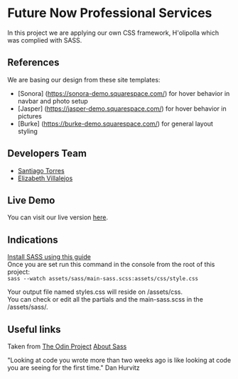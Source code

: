 # Future Now Professional Services

In this project we are applying our own CSS framework, H'olipolla which was complied with SASS.

## References

We are basing our design from these site templates:

 - [Sonora] (https://sonora-demo.squarespace.com/) for hover behavior in navbar and photo setup
 - [Jasper] (https://jasper-demo.squarespace.com/) for hover behavior in pictures
 - [Burke] (https://burke-demo.squarespace.com/) for general layout styling

## Developers Team

 - [Santiago Torres](https://github.com/stiakov)
 - [Elizabeth Villalejos](https://github.com/misselliev/)

## Live Demo

You can visit our live version [here](https://stiakov.github.io/CSS-Framework-with-SASS/).


## Indications

[Install SASS using this guide](https://sass-lang.com/install)  
Once you are set run this command in the console from the root of this project:  
`sass --watch assets/sass/main-sass.scss:assets/css/style.css`  

Your output file named styles.css will reside on /assets/css.  
You can check or edit all the partials and the main-sass.scss in the /assets/sass/.  

## Useful links

Taken from [The  Odin  Project](https://www.theodinproject.com/courses/html5-and-css3/lessons/design-your-own-grid-based-framework)
[About Sass](https://sass-lang.com/)


"Looking at code you wrote more than two weeks ago is like looking at code you are seeing for the first time." Dan Hurvitz